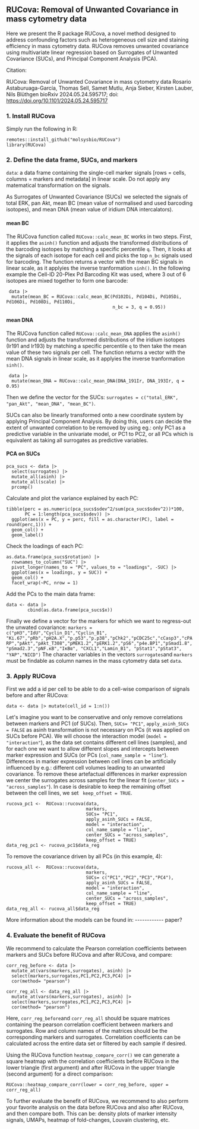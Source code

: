 ## RUCova: Removal of Unwanted Covariance in mass cytometry data
Here we present the R package RUCova, a novel method designed to address confounding factors such as heterogeneous cell size and staining efficiency in mass cytometry data. RUCova  removes unwanted covariance using multivariate linear regression based on Surrogates of Unwanted Covariance (SUCs), and Principal Component Analysis (PCA). 

Citation:

RUCova: Removal of Unwanted Covariance in mass cytometry data
Rosario Astaburuaga-García, Thomas Sell, Samet Mutlu, Anja Sieber, Kirsten Lauber, Nils Blüthgen
bioRxiv 2024.05.24.595717; doi: https://doi.org/10.1101/2024.05.24.595717

### 1. Install RUCova

Simply run the following in R:

```
remotes::install_github("molsysbio/RUCova")
library(RUCova)
```

### 2. Define the data frame, SUCs, and markers

```data```: a data frame containing the single-cell marker signals [rows = cells, columns = markers and metadata] in linear scale. Do not apply any matematical transformation on the signals.

As Surrogates of Unwanted Covariance (SUCs) we selected the signals of total ERK, pan Akt, mean BC (mean value of normalised and used barcoding isotopes), and mean DNA (mean value of iridium DNA intercalators).

#### mean BC

The RUCova function called ```RUCova::calc_mean_BC``` works in two steps. First, it applies the ```asinh()``` function and adjusts the transformed distributions of the barcoding isotopes by matching a specific percentile ```q```. Then, it looks at the signals of each isotope for each cell and picks the top ```n_bc``` signals used for barcoding. The function returns a vector with the mean BC signals in linear scale, as it applyies the inverse tranformation ```sinh()```. In the following example the Cell-ID 20-Plex Pd Barcoding Kit was used, where 3 out of 6 isotopes are mixed together to form one barcode:
```
 data |> 
  mutate(mean_BC = RUCova::calc_mean_BC(Pd102Di, Pd104Di, Pd105Di, Pd106Di, Pd108Di, Pd110Di,
                                        n_bc = 3, q = 0.95))
```

#### mean DNA

The RUCova function called ```RUCova::calc_mean_DNA``` applies the ```asinh()``` function and adjusts the transformed distributions of the iridium isotopes (Ir191 and Ir193) by matching a specific percentile ```q``` to then take the mean value of these two signals per cell. The function returns a vector with the mean DNA signals in linear scale, as it applyies the inverse tranformation ```sinh()```.
```
 data |> 
  mutate(mean_DNA = RUCova::calc_mean_DNA(DNA_191Ir, DNA_193Ir, q = 0.95)
```

Then we define the vector for the SUCs: ```surrogates = c("total_ERK", "pan_Akt", "mean_DNA", "mean_BC")```.

SUCs can also be linearly transformed onto a new coordinate system by applying Principal Component Analysis. By doing this, users can decide the extent of unwanted correlation to be removed by using eg.: only PC1 as a predictive variable in the univariate model, or PC1 to PC2, or all PCs which is equivalent as taking all surrogates as predictive variables.

#### PCA on SUCs

```
pca_sucs <- data |> 
  select(surrogates) |> 
  mutate_all(asinh) |> 
  mutate_all(scale) |> 
  prcomp()
```

Calculate and plot the variance explained by each PC:

```
tibble(perc = as.numeric(pca_sucs$sdev^2/sum(pca_sucs$sdev^2))*100, 
       PC = 1:length(pca_sucs$sdev)) |>  
  ggplot(aes(x = PC, y = perc, fill = as.character(PC), label = round(perc,1))) + 
  geom_col() +
  geom_label()
```

Check the loadings of each PC:

```
as.data.frame(pca_sucs$rotation) |> 
  rownames_to_column("SUC") |> 
  pivot_longer(names_to = "PC", values_to = "loadings", -SUC) |> 
  ggplot(aes(x = loadings, y = SUC)) + 
  geom_col() + 
  facet_wrap(~PC, nrow = 1)
```

Add the PCs to the main data frame:

```
data <- data |> 
        cbind(as.data.frame(pca_sucs$x)) 
```

Finally we define a vector for the markers for which we want to regress-out the unwated covariance: ```markers = c("pH3","IdU","Cyclin_D1","Cyclin_B1", "Ki.67","pRb","pH2A.X","p.p53","p.p38","pChk2","pCDC25c","cCasp3","cPARP","pAkt","pAkt_T308","pMEK1.2","pERK1.2","pS6","p4e.BP1","pSmad1.8","pSmad2.3","pNF.κB","IκBα", "CXCL1","Lamin_B1", "pStat1","pStat3", "YAP","NICD")```
The character variables in the vectors ```surrogates```and ```markers``` must be findable as column names in the mass cytometry data set ```data```.

### 3. Apply RUCova

First we add a id per cell to be able to do a cell-wise comparison of signals before and after RUCova:

```
data <- data |> mutate(cell_id = 1:n())
```

Let's imagine you want to be conservative and only remove correlations between markers and PC1 (of SUCs). Then, ```SUCs= "PC1"```,  ```apply_asinh_SUCs = FALSE``` as asinh transformation is not necessary on PCs (it was applied on SUCs before PCA). We will choose the interaction model (```model = "interaction"```), as the data set contains different cell lines (samples), and for each one we want to allow different slopes and intercepts between marker expression and SUCs (or PCs (```col_name_sample = "line"```). Differences in marker expression between cell lines can be artificially influenced by e.g.: different cell volumes leading to an unwanted covariance. To remove these artefactual differences in marker expression we center the surrogates across samples for the linear fit (```center_SUCs = "across_samples"```). In case is desirable to keep the remaining offset between the cell lines, we set ``` keep_offset = TRUE```. 

```
rucova_pc1 <-  RUCova::rucova(data, 
                              markers,
                              SUCs= "PC1",
                              apply_asinh_SUCs = FALSE,
                              model = "interaction",
                              col_name_sample = "line",
                              center_SUCs = "across_samples",
                              keep_offset = TRUE)
data_reg_pc1 <- rucova_pc1$data_reg
```

To remove the covariance driven by all PCs (in this example, 4):

```
rucova_all <-  RUCova::rucova(data, 
                              markers,
                              SUCs= c("PC1","PC2","PC3","PC4"),
                              apply_asinh_SUCs = FALSE,
                              model = "interaction",
                              col_name_sample = "line",
                              center_SUCs = "across_samples",
                              keep_offset = TRUE)
data_reg_all <- rucova_all$data_reg
```

More information about the models can be found in: ------------ paper?


### 4. Evaluate the benefit of RUCova

We recommend to calculate the Pearson correlation coefficients between markers and SUCs before RUCova and after RUCova, and compare:

```
corr_reg_before <- data |>
  mutate_at(vars(markers,surrogates), asinh) |> 
  select(markers,surrogates,PC1,PC2,PC3,PC4) |> 
  cor(method= "pearson")

corr_reg_all <- data_reg_all |>
  mutate_at(vars(markers,surrogates), asinh) |> 
  select(markers,surrogates,PC1,PC2,PC3,PC4) |> 
  cor(method= "pearson")
```
Here, ```corr_reg_before```and ```corr_reg_all``` should be square matrices containing the pearson correlation coefficient between markers and surrogates. Row and column names of the matrices should be the corresponding markers and surrogates. Correlation coefficients can be calculated across the entire data set or filtered by each sample if desired.

Using the RUCova function ```heatmap_compare_corr()``` we can generate a square heatmap with the correlation coefficients before RUCova in the lower triangle (first argument) and after RUCova in the upper triangle (second argument) for a direct comparison:

```
RUCova::heatmap_compare_corr(lower = corr_reg_before, upper = corr_reg_all)
```
To further evaluate the benefit of RUCova, we recommend to also perform your favorite analysis on the data before RUCova and also after RUCova, and then compare both. This can be: density plots of marker intensity signals, UMAPs, heatmap of fold-changes, Louvain clustering, etc. 



